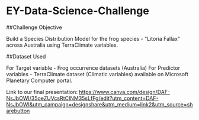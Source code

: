 # EY-Data-Science-Challenge
##Challenge Objective

Build a Species Distribution Model for the frog species - "Litoria Fallax" across Australia using TerraClimate variables.

##Dataset Used

For Target variable - Frog occurrence datasets (Australia) For Predictor variables - TerraClimate dataset (Climatic variables) available on Microsoft Planetary Computer portal.

Link to our final presentation: https://www.canva.com/design/DAF-NsJbOWI/35oeZUVcsRtCINM35sLfFg/edit?utm_content=DAF-NsJbOWI&utm_campaign=designshare&utm_medium=link2&utm_source=sharebutton
